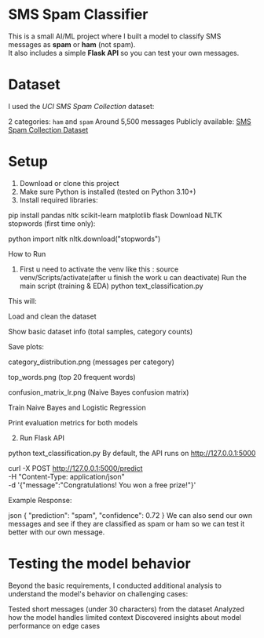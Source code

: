 # SMS Spam Classifier

This is a small AI/ML project where I built a model to classify SMS messages as **spam** or **ham** (not spam).  
It also includes a simple **Flask API** so you can test your own messages.

# Dataset

I used the _UCI SMS Spam Collection_ dataset:

2 categories: `ham` and `spam`
Around 5,500 messages
Publicly available: [SMS Spam Collection Dataset](https://archive.ics.uci.edu/ml/datasets/SMS+Spam+Collection)

# Setup

1. Download or clone this project
2. Make sure Python is installed (tested on Python 3.10+)
3. Install required libraries:

pip install pandas nltk scikit-learn matplotlib flask
Download NLTK stopwords (first time only):

python
import nltk
nltk.download("stopwords")

How to Run

1.  First u need to activate the venv like this :
    source venv/Scripts/activate(after u finish the work u can deactivate)
    Run the main script (training & EDA)
    python text_classification.py

This will:

Load and clean the dataset

Show basic dataset info (total samples, category counts)

Save plots:

category_distribution.png (messages per category)

top_words.png (top 20 frequent words)

confusion_matrix_lr.png (Naive Bayes confusion matrix)

Train Naive Bayes and Logistic Regression

Print evaluation metrics for both models

2. Run Flask API

python text_classification.py
By default, the API runs on http://127.0.0.1:5000

curl -X POST http://127.0.0.1:5000/predict \
 -H "Content-Type: application/json" \
 -d '{"message":"Congratulations! You won a free prize!"}'

Example Response:

json
{
"prediction": "spam",
"confidence": 0.72
}
We can also send our own messages and see if they are classified as spam or ham so we can test it better with our own message.

# Testing the model behavior

Beyond the basic requirements, I conducted additional analysis to understand the model's behavior on challenging cases:

Tested short messages (under 30 characters) from the dataset
Analyzed how the model handles limited context
Discovered insights about model performance on edge cases
